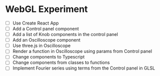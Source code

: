 # WebGL Experiment

- [ ] Use Create React App
- [ ] Add a Control panel component
- [ ] Add a list of Knob components in the control panel
- [ ] Add an Oscilloscope component
- [ ] Use three.js in Oscilloscope
- [ ] Render a function in Oscilloscope using params from Control panel
- [ ] Change components to Typescript
- [ ] Change components from classes to functions
- [ ] Implement Fourier series using terms from the Control panel in GLSL